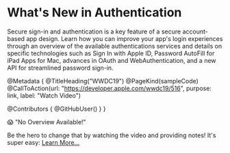 # What's New in Authentication

Secure sign-in and authentication is a key feature of a secure account-based app design. Learn how you can improve your app's login experiences through an overview of the available authentications services and details on specific technologies such as Sign In with Apple ID, Password AutoFill for iPad Apps for Mac, advances in OAuth and WebAuthentication, and a new API for streamlined password sign-in.

@Metadata {
   @TitleHeading("WWDC19")
   @PageKind(sampleCode)
   @CallToAction(url: "https://developer.apple.com/wwdc19/516", purpose: link, label: "Watch Video")

   @Contributors {
      @GitHubUser(<replace this with your GitHub handle>)
   }
}

😱 "No Overview Available!"

Be the hero to change that by watching the video and providing notes! It's super easy:
 [Learn More…](https://wwdcnotes.github.io/WWDCNotes/documentation/wwdcnotes/contributing)
